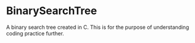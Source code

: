 BinarySearchTree
================

A binary search tree created in C. This is for the purpose of understanding coding practice further.
